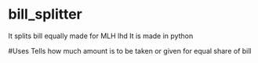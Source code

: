 # bill_splitter
It splits bill equally made for MLH lhd It is made in python

#Uses
Tells how much amount is to be taken or given for equal share of bill
